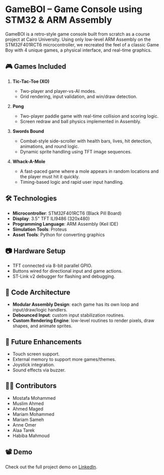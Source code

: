 
# GameBOI – Game Console using STM32 & ARM Assembly

GameBOI is a retro-style game console built from scratch as a course project at Cairo University. Using only low-level ARM Assembly on the STM32F401RCT6 microcontroller, we recreated the feel of a classic Game Boy with 4 unique games, a physical interface, and real-time graphics.

## 🎮 Games Included
1. **Tic-Tac-Toe (XO)**
   - Two-player and player-vs-AI modes.
   - Grid rendering, input validation, and win/draw detection.

2. **Pong**
   - Two-player paddle game with real-time collision and scoring logic.
   - Screen redraw and ball physics implemented in Assembly.

3. **Swords Bound**
   - Combat-style side-scroller with health bars, lives, hit detection, animations, and round logic.
   - Dynamic sprite handling using TFT image sequences.

4. **Whack-A-Mole**
   - A fast-paced game where a mole appears in random locations and the player must hit it quickly.
   - Timing-based logic and rapid user input handling.

## 🛠 Technologies
- **Microcontroller**: STM32F401RCT6 (Black Pill Board)
- **Display**: 3.5" TFT ILI9486 (320x480)
- **Programming Language**: ARM Assembly (Keil IDE)
- **Simulation Tools**: Proteus
- **Asset Tools**: Python for converting graphics

## 📷 Hardware Setup
- TFT connected via 8-bit parallel GPIO.
- Buttons wired for directional input and game actions.
- ST-Link v2 debugger for flashing and debugging.

## 🧩 Code Architecture
- **Modular Assembly Design**: each game has its own loop and input/draw/logic handlers.
- **Debounced Input**: custom input stabilization routines.
- **Custom Rendering Engine**: low-level routines to render pixels, draw shapes, and animate sprites.

## 🚀 Future Enhancements
- Touch screen support.
- External memory to support more games/themes.
- Joystick integration.
- Sound effects via buzzer.

## 👨‍💻 Contributors
- Mostafa Mohammed
- Muslim Ahmed
- Ahmed Maged
- Mariam Mohammed
- Mariam Sameh
- Anne Omer
- Alaa Tarek
- Habiba Mahmoud

## 📽️ Demo
Check out the full project demo on [LinkedIn](https://www.linkedin.com/posts/mostafamohammed2005_we-built-a-gameboy-from-scratch-as-part-activity-7327661472514236416-UyNr).

